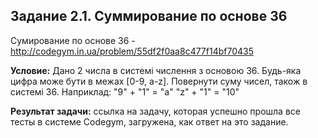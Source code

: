 **Задание 2.1. Суммирование по основе 36**
---------------------
Сумирование по основе 36 - http://codegym.in.ua/problem/55df2f0aa8c477f14bf70435

**Условие:** Дано 2 числа в системі числення з основою 36. Будь-яка цифра може бути в межах [0-9, a-z]. Повернути суму чисел, також в системі 36. Наприклад: "9" + "1" = "a" "z" + "1" = "10"

**Результат задачи:** ссылка на задачу, которая успешно прошла все тесты в системе Codegym, загружена, как ответ на это задание.